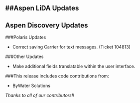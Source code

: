 ##Aspen LiDA Updates
- 

## Aspen Discovery Updates

###Polaris Updates
- Correct saving Carrier for text messages. (Ticket 104813)

###Other Updates
- Make additional fields translatable within the user interface.

###This release includes code contributions from:
- ByWater Solutions

_Thanks to all of our contributors!!_